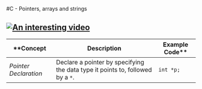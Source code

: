 #C - Pointers, arrays and strings

[![An interesting video](https://img.youtube.com/vi/DplxIq0mc_Y/0.jpg)](https://www.youtube.com/watch?v=DplxIq0mc_Y)
--------------------------------------------------------------------------------------
|**Concept|Description|Example Code**|
|--------|-----------------|---------|
|*Pointer Declaration*|Declare a pointer by specifying the data type it points to, followed by a `*`.|`int *p;`|

